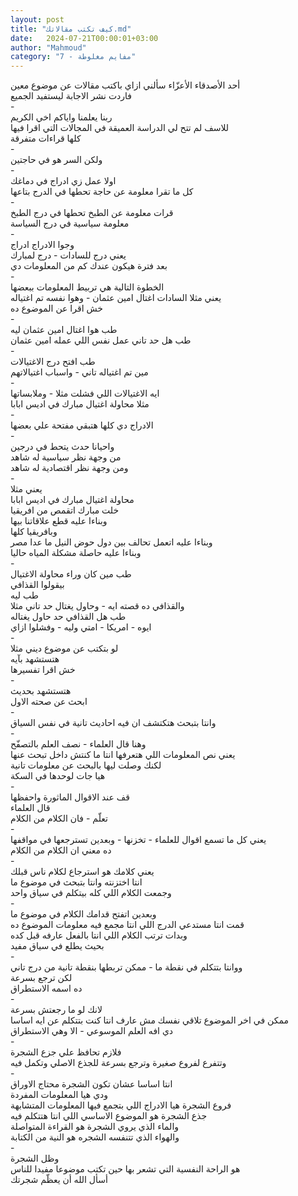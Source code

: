 ```yaml
---
layout: post
title: "كيف تكتب مقالاتك.md"
date:   2024-07-21T00:00:01+03:00
author: "Mahmoud"
category: "7 - مفايم مغلوطة"
---
```

أحد الأصدقاء الأعزّاء سألني ازاي باكتب مقالات عن موضوع
معين\
فاردت نشر الاجابة ليستفيد الجميع\
-\
ربنا يعلمنا واياكم اخي الكريم\
للاسف لم تتح لي الدراسة العميقة في المجالات التي اقرا فيها\
كلها قراءات متفرقة\
-\
ولكن السر هو في حاجتين\
-\
اولا عمل زي ادراج في دماغك\
كل ما تقرا معلومة عن حاجة تحطها في الدرج بتاعها\
-\
قرات معلومة عن الطبخ تحطها في درج الطبخ\
معلومة سياسية في درج السياسة\
-\
وجوا الادراج ادراج\
يعني درج للسادات - درج لمبارك\
بعد فترة هيكون عندك كم من المعلومات دي\
-\
الخطوة التالية هي تربيط المعلومات ببعضها\
يعني مثلا السادات اغتال امين عثمان - وهوا نفسه تم اغتياله\
خش اقرا عن الموضوع ده\
-\
طب هوا اغتال امين عثمان ليه\
طب هل حد تاني عمل نفس اللي عمله امين عثمان\
-\
طب افتح درج الاغتيالات\
مين تم اغتياله تاني - واسباب اغتيالاتهم\
-\
ايه الاغتيالات اللي فشلت مثلا - وملابساتها\
مثلا محاولة اغتيال مبارك في اديس ابابا\
-\
الادراج دي كلها هتبقي مفتحة علي بعضها\
-\
واحيانا حدث يتحط في درجين\
من وجهة نظر سياسية له شاهد\
ومن وجهة نظر اقتصادية له شاهد\
-\
يعني مثلا\
محاولة اغتيال مبارك في اديس ابابا\
خلت مبارك اتقمص من افريقيا\
وبناءا عليه قطع علاقاتنا بيها\
وبافريقيا كلها\
وبناءا عليه اتعمل تحالف بين دول حوض النيل ما عدا مصر\
وبناءا عليه حاصلة مشكلة المياه حاليا\
-\
طب مين كان وراء محاولة الاغتيال\
بيقولوا القذافي\
طب ليه\
والقذافي ده قصته ايه - وحاول يغتال حد تاني مثلا\
طب هل القذافي حد حاول يغتاله\
ايوه - امريكا - امتي وليه - وفشلوا ازاي\
-\
لو بتكتب عن موضوع ديني مثلا\
هتستشهد بآيه\
خش اقرا تفسيرها\
-\
هتستشهد بحديث\
ابحث عن صحته الاول\
-\
وانتا بتبحث هتكتشف ان فيه احاديث تانية في نفس السياق\
-\
وهنا قال العلماء - نصف العلم بالتصفّح\
يعني نص المعلومات اللي هتعرفها انتا ما كنتش داخل تبحث عنها\
لكنك وصلت ليها بالبحث عن معلومات تانية\
هيا جات لوحدها في السكة\
-\
قف عند الاقوال الماثورة واحفظها\
قال العلماء\
تعلّم - فان الكلام من الكلام\
-\
يعني كل ما تسمع اقوال للعلماء - تخزنها - وبعدين تسترجعها في مواقفها\
ده معني ان الكلام من الكلام\
-\
يعني كلامك هو استرجاع لكلام ناس قبلك\
انتا اختزنته وانتا بتبحث في موضوع ما\
وجمعت الكلام اللي كله بيتكلم في سياق واحد\
-\
وبعدين اتفتح قدامك الكلام في موضوع ما\
قمت انتا مستدعي الدرج اللي انتا مجمع فيه معلومات الموضوع ده\
وبدات ترتب الكلام اللي انتا بالفعل عارفه قبل كده\
بحيث يطلع في سياق مفيد\
-\
ووانتا بتتكلم في نقطة ما - ممكن تربطها بنقطة تانية من درج تاني\
لكن ترجع بسرعة\
ده اسمه الاستطراق\
-\
لانك لو ما رجعتش بسرعة\
ممكن في اخر الموضوع تلاقي نفسك مش عارف انتا كنت بتتكلم عن ايه اساسا\
دي افه العلم الموسوعي - الا وهي الاستطراق\
-\
فلازم تحافظ علي جزع الشجرة\
وتتفرع لفروع صغيرة وترجع بسرعة للجذع الاصلي وتكمل فيه\
-\
انتا اساسا عشان تكون الشجرة محتاج الاوراق\
ودي هيا المعلومات المفردة\
فروع الشجرة هيا الادراج اللي بتجمع فيها المعلومات المتشابهة\
جذع الشجرة هو الموضوع الاساسي اللي انتا هتتكلم فيه\
والماء الذي يروي الشجرة هو القراءة المتواصلة\
والهواء الذي تتنفسه الشجره هو النية من الكتابة\
-\
وظل الشجرة\
هو الراحة النفسية التي تشعر بها حين تكتب موضوعا مفيدا للناس\
أسأل الله أن يعظّم شجرتك
